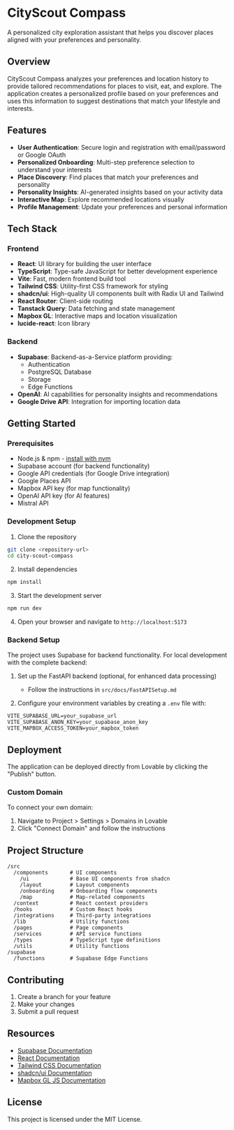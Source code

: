 
# CityScout Compass

A personalized city exploration assistant that helps you discover places aligned with your preferences and personality.

## Overview

CityScout Compass analyzes your preferences and location history to provide tailored recommendations for places to visit, eat, and explore. The application creates a personalized profile based on your preferences and uses this information to suggest destinations that match your lifestyle and interests.

## Features

- **User Authentication**: Secure login and registration with email/password or Google OAuth
- **Personalized Onboarding**: Multi-step preference selection to understand your interests
- **Place Discovery**: Find places that match your preferences and personality
- **Personality Insights**: AI-generated insights based on your activity data
- **Interactive Map**: Explore recommended locations visually
- **Profile Management**: Update your preferences and personal information

## Tech Stack

### Frontend
- **React**: UI library for building the user interface
- **TypeScript**: Type-safe JavaScript for better development experience
- **Vite**: Fast, modern frontend build tool
- **Tailwind CSS**: Utility-first CSS framework for styling
- **shadcn/ui**: High-quality UI components built with Radix UI and Tailwind
- **React Router**: Client-side routing
- **Tanstack Query**: Data fetching and state management
- **Mapbox GL**: Interactive maps and location visualization
- **lucide-react**: Icon library

### Backend
- **Supabase**: Backend-as-a-Service platform providing:
  - Authentication
  - PostgreSQL Database
  - Storage
  - Edge Functions
- **OpenAI**: AI capabilities for personality insights and recommendations
- **Google Drive API**: Integration for importing location data

## Getting Started

### Prerequisites
- Node.js & npm - [install with nvm](https://github.com/nvm-sh/nvm#installing-and-updating)
- Supabase account (for backend functionality)
- Google API credentials (for Google Drive integration)
- Google Places API
- Mapbox API key (for map functionality)
- OpenAI API key (for AI features)
- Mistral API

### Development Setup

1. Clone the repository
```sh
git clone <repository-url>
cd city-scout-compass
```

2. Install dependencies
```sh
npm install
```

3. Start the development server
```sh
npm run dev
```

4. Open your browser and navigate to `http://localhost:5173`

### Backend Setup

The project uses Supabase for backend functionality. For local development with the complete backend:

1. Set up the FastAPI backend (optional, for enhanced data processing)
   - Follow the instructions in `src/docs/FastAPISetup.md`

2. Configure your environment variables by creating a `.env` file with:
```
VITE_SUPABASE_URL=your_supabase_url
VITE_SUPABASE_ANON_KEY=your_supabase_anon_key
VITE_MAPBOX_ACCESS_TOKEN=your_mapbox_token
```

## Deployment

The application can be deployed directly from Lovable by clicking the "Publish" button.

### Custom Domain

To connect your own domain:
1. Navigate to Project > Settings > Domains in Lovable
2. Click "Connect Domain" and follow the instructions

## Project Structure

```
/src
  /components       # UI components
    /ui             # Base UI components from shadcn
    /layout         # Layout components
    /onboarding     # Onboarding flow components
    /map            # Map-related components
  /context          # React context providers
  /hooks            # Custom React hooks
  /integrations     # Third-party integrations
  /lib              # Utility functions
  /pages            # Page components
  /services         # API service functions
  /types            # TypeScript type definitions
  /utils            # Utility functions
/supabase
  /functions        # Supabase Edge Functions
```

## Contributing

1. Create a branch for your feature
2. Make your changes
3. Submit a pull request

## Resources

- [Supabase Documentation](https://supabase.com/docs)
- [React Documentation](https://react.dev)
- [Tailwind CSS Documentation](https://tailwindcss.com/docs)
- [shadcn/ui Documentation](https://ui.shadcn.com)
- [Mapbox GL JS Documentation](https://docs.mapbox.com/mapbox-gl-js)

## License

This project is licensed under the MIT License.

